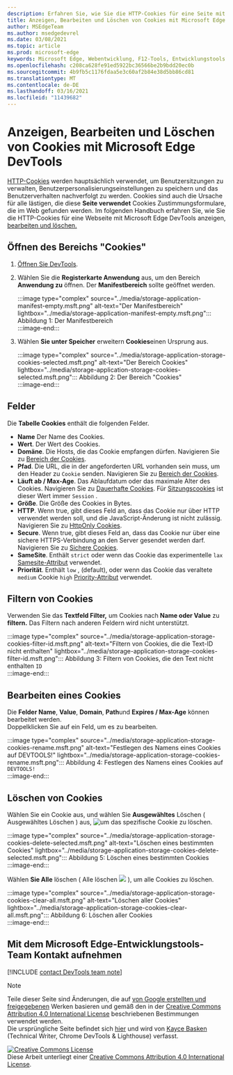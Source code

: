 ```yaml
---
description: Erfahren Sie, wie Sie die HTTP-Cookies für eine Seite mit Microsoft Edge DevTools anzeigen, bearbeiten und löschen.
title: Anzeigen, Bearbeiten und Löschen von Cookies mit Microsoft Edge DevTools
author: MSEdgeTeam
ms.author: msedgedevrel
ms.date: 03/08/2021
ms.topic: article
ms.prod: microsoft-edge
keywords: Microsoft Edge, Webentwicklung, F12-Tools, Entwicklungstools
ms.openlocfilehash: c208ca628fe91ed5922bc36566be2b9bdd20ec0b
ms.sourcegitcommit: 4b9fb5c1176fdaa5e3c60af2b84e38d5bb86cd81
ms.translationtype: MT
ms.contentlocale: de-DE
ms.lasthandoff: 03/16/2021
ms.locfileid: "11439682"
---
```

<!-- Copyright Kayce Basques 

   Licensed under the Apache License, Version 2.0 (the "License");
   you may not use this file except in compliance with the License.
   You may obtain a copy of the License at

       https://www.apache.org/licenses/LICENSE-2.0

   Unless required by applicable law or agreed to in writing, software
   distributed under the License is distributed on an "AS IS" BASIS,
   WITHOUT WARRANTIES OR CONDITIONS OF ANY KIND, either express or implied.
   See the License for the specific language governing permissions and
   limitations under the License.  -->

# <a name="view-edit-and-delete-cookies-with-microsoft-edge-devtools"></a>Anzeigen, Bearbeiten und Löschen von Cookies mit Microsoft Edge DevTools  

[HTTP-Cookies][MDNHTTPCookies] werden hauptsächlich verwendet, um Benutzersitzungen zu verwalten, Benutzerpersonalisierungseinstellungen zu speichern und das Benutzerverhalten nachverfolgt zu werden.  Cookies sind auch die Ursache für alle lästigen, die diese **Seite verwendet** Cookies Zustimmungsformulare, die im Web gefunden werden.  Im folgenden Handbuch erfahren Sie, wie Sie die HTTP-Cookies für eine Webseite mit Microsoft Edge DevTools anzeigen, [bearbeiten und löschen.][MicrosoftEdgeDevTools]  

## <a name="open-the-cookies-pane"></a>Öffnen des Bereichs "Cookies"  

1.  [Öffnen Sie DevTools][DevToolsOpen].  
1.  Wählen Sie die **Registerkarte Anwendung** aus, um den Bereich **Anwendung zu** öffnen.  Der **Manifestbereich** sollte geöffnet werden.  
    
    :::image type="complex" source="../media/storage-application-manifest-empty.msft.png" alt-text="Der Manifestbereich" lightbox="../media/storage-application-manifest-empty.msft.png":::
       Abbildung 1: Der Manifestbereich  
    :::image-end:::  

1.  Wählen **Sie unter Speicher** erweitern **Cookies**einen Ursprung aus.  
    
    :::image type="complex" source="../media/storage-application-storage-cookies-selected.msft.png" alt-text="Der Bereich Cookies" lightbox="../media/storage-application-storage-cookies-selected.msft.png":::
       Abbildung 2: Der Bereich "Cookies"  
    :::image-end:::  

## <a name="fields"></a>Felder  

Die **Tabelle Cookies** enthält die folgenden Felder.  

*   **Name**  Der Name des Cookies.  
*   **Wert**.  Der Wert des Cookies.  
*   **Domäne**.  Die Hosts, die das Cookie empfangen dürfen.  Navigieren Sie zu [Bereich der Cookies][MDNHTTPCookiesScope].  
*   **Pfad**.  Die URL, die in der angeforderten URL vorhanden sein muss, um den Header zu `Cookie` senden.  Navigieren Sie zu [Bereich der Cookies][MDNHTTPCookiesScope].  
*   **Läuft ab / Max-Age**.  Das Ablaufdatum oder das maximale Alter des Cookies.  Navigieren Sie zu [Dauerhafte Cookies][MDNHTTPCookiesPermanent].  Für [Sitzungscookies][MDNHTTPCookiesSession] ist dieser Wert immer `Session` .  
*   **Größe**.  Die Größe des Cookies in Bytes.  
*   **HTTP**.  Wenn true, gibt dieses Feld an, dass das Cookie nur über HTTP verwendet werden soll, und die JavaScript-Änderung ist nicht zulässig.  Navigieren Sie zu [HttpOnly Cookies][MDNHTTPCookiesSecure].  
*   **Secure**.  Wenn true, gibt dieses Feld an, dass das Cookie nur über eine sichere HTTPS-Verbindung an den Server gesendet werden darf.  Navigieren Sie zu [Sichere Cookies][MDNHTTPCookiesSecure].  
*   **SameSite**.  Enthält `strict` oder wenn das Cookie das experimentelle `lax` [Samesite-Attribut][MDNHTTPCookiesSamesite] verwendet.  
*   **Priorität**.  Enthält `low` , \(default\), oder wenn das Cookie das veraltete `medium` Cookie `high` [Priority-Attribut][ChromiumIssue232693] verwendet.

## <a name="filter-cookies"></a>Filtern von Cookies  

Verwenden Sie das **Textfeld Filter,** um Cookies nach **Name oder Value** zu **filtern.**  Das Filtern nach anderen Feldern wird nicht unterstützt.  

:::image type="complex" source="../media/storage-application-storage-cookies-filter-id.msft.png" alt-text="Filtern von Cookies, die die Text-ID nicht enthalten" lightbox="../media/storage-application-storage-cookies-filter-id.msft.png":::
   Abbildung 3: Filtern von Cookies, die den Text nicht enthalten `ID`  
:::image-end:::  

## <a name="edit-a-cookie"></a>Bearbeiten eines Cookies  

Die **Felder Name**, **Value**, **Domain**, **Path**und **Expires / Max-Age** können bearbeitet werden.  
Doppelklicken Sie auf ein Feld, um es zu bearbeiten.  

:::image type="complex" source="../media/storage-application-storage-cookies-rename.msft.png" alt-text="Festlegen des Namens eines Cookies auf DEVTOOLS!" lightbox="../media/storage-application-storage-cookies-rename.msft.png":::
   Abbildung 4: Festlegen des Namens eines Cookies auf `DEVTOOLS!`  
:::image-end:::  

## <a name="delete-cookies"></a>Löschen von Cookies  

Wählen Sie ein Cookie aus, und wählen Sie **Ausgewähltes** Löschen \( Ausgewähltes Löschen \) aus, ![ um das spezifische Cookie zu ](../media/delete-icon.msft.png) löschen.  

:::image type="complex" source="../media/storage-application-storage-cookies-delete-selected.msft.png" alt-text="Löschen eines bestimmten Cookies" lightbox="../media/storage-application-storage-cookies-delete-selected.msft.png":::
   Abbildung 5: Löschen eines bestimmten Cookies  
:::image-end:::  

Wählen **Sie Alle** löschen \( Alle löschen ![ ](../media/clear-icon.msft.png) \), um alle Cookies zu löschen.  

:::image type="complex" source="../media/storage-application-storage-cookies-clear-all.msft.png" alt-text="Löschen aller Cookies" lightbox="../media/storage-application-storage-cookies-clear-all.msft.png":::
   Abbildung 6: Löschen aller Cookies  
:::image-end:::  

## <a name="getting-in-touch-with-the-microsoft-edge-devtools-team"></a>Mit dem Microsoft Edge-Entwicklungstools-Team Kontakt aufnehmen  

[!INCLUDE [contact DevTools team note](../includes/contact-devtools-team-note.md)]  

<!-- links -->  

[MicrosoftEdgeDevTools]: /microsoft-edge/devtools-guide-chromium "Microsoft Edge (Chromium) Developer Tools"  
[DevToolsOpen]: /microsoft-edge/devtools-guide-chromium/open "Öffnen von Microsoft Edge DevTools"  

[ChromiumIssue232693]: https://bugs.chromium.org/p/chromium/issues/detail?id=232693 "Chromium Issue 232693: Implementing Priority Field for Cookies | Chromium-Bugs"  

[MDNHTTPCookies]: https://developer.mozilla.org/docs/Web/HTTP/Cookies "HTTP-Cookies | MDN"  
[MDNHTTPCookiesPermanent]: https://developer.mozilla.org/docs/Web/HTTP/Cookies#Permanent_cookies "HTTP-Cookies – permanente | MDN"  
[MDNHTTPCookiesSamesite]: https://developer.mozilla.org/docs/Web/HTTP/Cookies#SameSite_cookies "HTTP-Cookies – SameSite-Cookies | MDN"  
[MDNHTTPCookiesScope]: https://developer.mozilla.org/docs/Web/HTTP/Cookies#Scope_of_cookies "HTTP-Cookies – Umfang der | MDN"  
[MDNHTTPCookiesSecure]: https://developer.mozilla.org/docs/Web/HTTP/Cookies#Secure_and_HttpOnly_cookies "HTTP-Cookies – Secure and HttpOnly cookies | MDN"  
[MDNHTTPCookiesSession]: https://developer.mozilla.org/docs/Web/HTTP/Cookies#Session_cookies "HTTP-Cookies – Sitzungscookies | MDN"  

> [!NOTE]
> Teile dieser Seite sind Änderungen, die auf [von Google erstellten und freigegebenen][GoogleSitePolicies] Werken basieren und gemäß den in der [Creative Commons Attribution 4.0 International License][CCA4IL] beschriebenen Bestimmungen verwendet werden.  
> Die ursprüngliche Seite befindet sich [hier](https://developers.google.com/web/tools/chrome-devtools/storage/cookies) und wird von [Kayce Basken][KayceBasques] \(Technical Writer, Chrome DevTools \& Lighthouse\) verfasst.  

[![Creative Commons License][CCby4Image]][CCA4IL]  
Diese Arbeit unterliegt einer [Creative Commons Attribution 4.0 International License][CCA4IL].  

[CCA4IL]: https://creativecommons.org/licenses/by/4.0  
[CCby4Image]: https://i.creativecommons.org/l/by/4.0/88x31.png  
[GoogleSitePolicies]: https://developers.google.com/terms/site-policies  
[KayceBasques]: https://developers.google.com/web/resources/contributors/kaycebasques  
